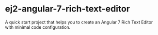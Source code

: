 # ej2-angular-7-rich-text-editor
A quick start project that helps you to create an Angular 7 Rich Text Editor with minimal code configuration.
